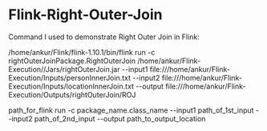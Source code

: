 # Flink-Right-Outer-Join

Command I used to demonstrate Right Outer Join in Flink:

/home/ankur/Flink/flink-1.10.1/bin/flink run -c rightOuterJoinPackage.RightOuterJoin /home/ankur/Flink-Execution//Jars/rightOuterJoin.jar --input1 file:///home/ankur/Flink-Execution/Inputs/personInnerJoin.txt --input2 file:///home/ankur/Flink-Execution/Inputs/locationInnerJoin.txt --output file:///home/ankur/Flink-Execution/Outputs/rightOuterJoin/ROJ

path_for_flink run -c package_name.class_name --input1 path_of_1st_input --input2 path_of_2nd_input --output path_to_output_location
